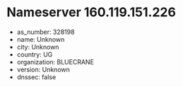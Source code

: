 # Nameserver 160.119.151.226

* as_number: 328198
* name: Unknown
* city: Unknown
* country: UG
* organization: BLUECRANE
* version: Unknown
* dnssec: false
